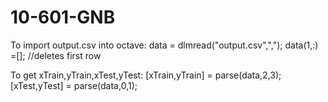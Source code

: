 # 10-601-GNB
To import output.csv into octave:
data = dlmread("output.csv",",");
data(1,:) =[]; //deletes first row

To get xTrain,yTrain,xTest,yTest:
[xTrain,yTrain] = parse(data,2,3);
[xTest,yTest] = parse(data,0,1);
